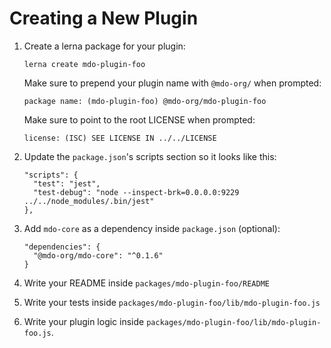 # Creating a New Plugin

1. Create a lerna package for your plugin:

   ```
   lerna create mdo-plugin-foo
   ```

   Make sure to prepend your plugin name with `@mdo-org/` when prompted:

   ```
   package name: (mdo-plugin-foo) @mdo-org/mdo-plugin-foo
   ```

   Make sure to point to the root LICENSE when prompted:

   ```
   license: (ISC) SEE LICENSE IN ../../LICENSE
   ```

2. Update the `package.json`'s scripts section so it looks like this:

   ```
   "scripts": {
     "test": "jest",
     "test-debug": "node --inspect-brk=0.0.0.0:9229 ../../node_modules/.bin/jest"
   },
   ```

3. Add `mdo-core` as a dependency inside `package.json` (optional):

   ```
   "dependencies": {
     "@mdo-org/mdo-core": "^0.1.6"
   }
   ```

4. Write your README inside `packages/mdo-plugin-foo/README`

5. Write your tests inside `packages/mdo-plugin-foo/lib/mdo-plugin-foo.js`

6. Write your plugin logic inside `packages/mdo-plugin-foo/lib/mdo-plugin-foo.js`.
